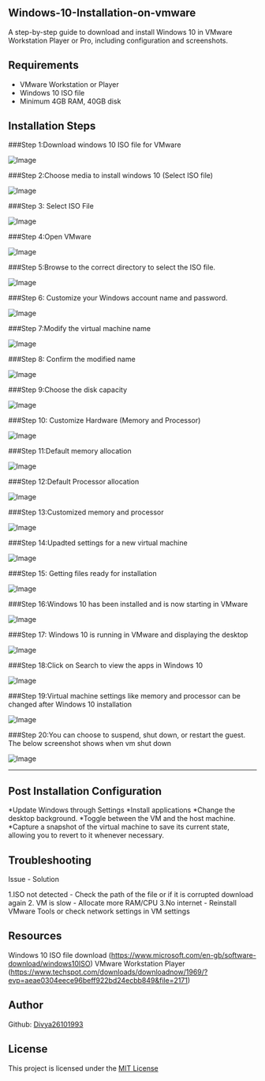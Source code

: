 ## Windows-10-Installation-on-vmware

A step-by-step guide to download and install Windows 10 in VMware Workstation Player or Pro, including configuration and screenshots.

## Requirements

- VMware Workstation or Player
- Windows 10 ISO file
- Minimum 4GB RAM, 40GB disk

## Installation Steps

###Step 1:Download windows 10 ISO file for VMware

![Image](https://github.com/user-attachments/assets/ee00c79e-e065-4fc9-b85b-8f365a9c5344)

###Step 2:Choose media to install windows 10 (Select ISO file)

![Image](https://github.com/user-attachments/assets/3cc07ff0-a4ee-44d4-90cf-f1a6cc234c22)

###Step 3: Select ISO File

![Image](https://github.com/user-attachments/assets/89d5b043-6df7-4ce4-8770-e2ac5506ebdf)

###Step 4:Open VMware

![Image](https://github.com/user-attachments/assets/dc1cd7e1-201c-40bb-a6dc-c7c2beb2b1a9)

###Step 5:Browse to the correct directory to select the ISO file.

![Image](https://github.com/user-attachments/assets/dbf6de4a-a492-4696-ad91-c926a35e701c)

###Step 6: Customize your Windows account name and password.

![Image](https://github.com/user-attachments/assets/b7857d15-322c-4b81-a25b-f11f315bce02)

###Step 7:Modify the virtual machine name

![Image](https://github.com/user-attachments/assets/b89bee1a-aaa4-42e4-a50e-de54cc2ca84e)

###Step 8: Confirm the modified name

![Image](https://github.com/user-attachments/assets/0439f319-3600-48f9-bf61-99f449b7ddd7)

###Step 9:Choose the disk capacity

![Image](https://github.com/user-attachments/assets/fa34dab0-e4ca-4693-863a-cf8c3880abf7)

###Step 10: Customize Hardware (Memory and Processor)

![Image](https://github.com/user-attachments/assets/a3ff54a3-66fc-4a99-ad8f-45792e1f3e73)

###Step 11:Default memory allocation 

![Image](https://github.com/user-attachments/assets/5e145b61-a3ea-418f-b290-e00f27a3bf5e)

###Step 12:Default Processor allocation 

![Image](https://github.com/user-attachments/assets/fc7febda-1627-4338-b6e4-4f54d7248669)

###Step 13:Customized memory and processor 

![Image](https://github.com/user-attachments/assets/f177babc-4966-4a4a-a46e-839f42d6319d)

###Step 14:Upadted settings for a new virtual machine

![Image](https://github.com/user-attachments/assets/90448c5d-8cfe-4b98-a617-5495763e3043)

###Step 15: Getting files ready for installation

![Image](https://github.com/user-attachments/assets/ad122b45-1eab-4eff-9cc9-a1f18e2ab882)

###Step 16:Windows 10 has been installed and is now starting in VMware

![Image](https://github.com/user-attachments/assets/b704465b-3058-4c4e-93f7-d41e533a83e4)

###Step 17: Windows 10 is running in VMware and displaying the desktop

![Image](https://github.com/user-attachments/assets/8749b29b-0401-484b-88b2-416549601602)

###Step 18:Click on Search to view the apps in Windows 10

![Image](https://github.com/user-attachments/assets/b4b0d030-320b-4efb-87f9-7a49a0505f3d)

###Step 19:Virtual machine settings like memory and processor can be changed after Windows 10 installation

![Image](https://github.com/user-attachments/assets/ab1232b1-2804-4189-a79c-d269849be539)

###Step 20:You can choose to suspend, shut down, or restart the guest. The below screenshot shows when vm shut down

![Image](https://github.com/user-attachments/assets/3456a622-b8f2-4f97-a4d0-35306db68693)

--------

## Post Installation Configuration

*Update Windows through Settings
*Install applications
*Change the desktop background.
*Toggle between the VM and the host machine.
*Capture a snapshot of the virtual machine to save its current state, allowing you to revert to it whenever necessary.

## Troubleshooting
Issue       -                               Solution

1.ISO not detected          -       Check the path of the file or if it is corrupted download again
2. VM is slow               -       Allocate more RAM/CPU
3.No internet               -       Reinstall VMware Tools or check network settings in VM settings


## Resources

Windows 10 ISO file download (https://www.microsoft.com/en-gb/software-download/windows10ISO)
VMware Workstation Player (https://www.techspot.com/downloads/downloadnow/1969/?evp=aeae0304eece96beff922bd24ecbb849&file=2171)

## Author
Github: [Divya26101993](https://github.com/Divya26101993)

## License

This project is licensed under the [MIT License](LICENSE)










